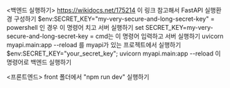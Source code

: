 <백엔드 실행하기>
https://wikidocs.net/175214 이 링크 참고해서 FastAPI 실행환경 구성하기
$env:SECRET_KEY="my-very-secure-and-long-secret-key" = powershell 인 경우 이 명령어 치고 서버 실행하기
set SECRET_KEY=my-very-secure-and-long-secret-key = cmd는 이 명령어 입력하고 서버 실행하기
uvicorn myapi.main:app --reload 를 myapi가 있는 프로젝트에서 실행하기
 $env:SECRET_KEY="your_secret_key"; uvicorn myapi.main:app --reload 이 명령어로 백엔드 실행하기


<프론트엔드>
front 폴더에서 "npm run dev" 실행하기
